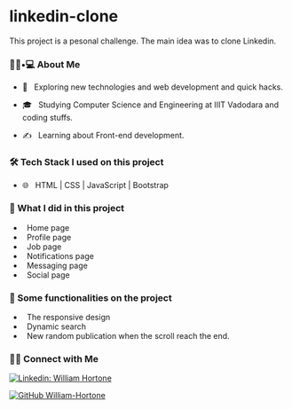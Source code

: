 # linkedin-clone

This project is a pesonal challenge. The main idea was to clone Linkedin.


<h3> 👨🏻•💻 About Me </h3>


- 🤔 &nbsp; Exploring new technologies and web development and quick hacks.

- 🎓 &nbsp; Studying Computer Science and Engineering at IIIT Vadodara and coding stuffs.

- ✍️ &nbsp; Learning about Front-end development.



<h3>🛠 Tech Stack I used on this project </h3>

- 🌐 &nbsp; HTML | CSS | JavaScript | Bootstrap 


<h3>🌱 What I did in this project </h3>

- &nbsp; Home page
- &nbsp; Profile page
- &nbsp; Job page
- &nbsp; Notifications page
- &nbsp; Messaging page
- &nbsp; Social page

<h3>🔧 Some functionalities on the project </h3>

-  &nbsp; The responsive design
-  &nbsp; Dynamic search 
-  &nbsp; New random publication when the scroll reach the end. 

<h3> 🤝🏻 Connect with Me </h3>

[![Linkedin: William Hortone](https://img.shields.io/badge/-WilliamHortone-blue?style=flat-square&logo=Linkedin&logoColor=white&link=https://www.linkedin.com/in/william-hortone-abaga-a078b2219/)](https://www.linkedin.com/in/william-hortone-abaga-a078b2219/)

[![GitHub William-Hortone](https://img.shields.io/github/followers/William-Hortone?label=follow&style=social)](https://github.com/William-Hortone)


